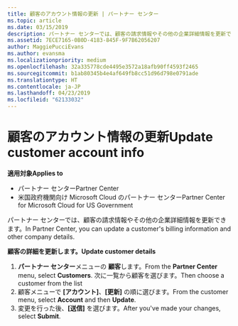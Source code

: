 ```yaml
---
title: 顧客のアカウント情報の更新 | パートナー センター
ms.topic: article
ms.date: 03/15/2019
description: パートナー センターでは、顧客の請求情報やその他の企業詳細情報を更新できます。
ms.assetid: 7ECE7165-0B0D-4183-845F-9F7B62056207
author: MaggiePucciEvans
ms.author: evansma
ms.localizationpriority: medium
ms.openlocfilehash: 32a335778cde4495e3572a18afb90ff4593f2465
ms.sourcegitcommit: b1ab80345b4e4af649fb8cc51d96d798e0791ade
ms.translationtype: HT
ms.contentlocale: ja-JP
ms.lasthandoff: 04/23/2019
ms.locfileid: "62133032"
---
```

# <a name="update-customer-account-info"></a><span data-ttu-id="73124-103">顧客のアカウント情報の更新</span><span class="sxs-lookup"><span data-stu-id="73124-103">Update customer account info</span></span>

<span data-ttu-id="73124-104">**適用対象**</span><span class="sxs-lookup"><span data-stu-id="73124-104">**Applies to**</span></span>

-  <span data-ttu-id="73124-105">パートナー センター</span><span class="sxs-lookup"><span data-stu-id="73124-105">Partner Center</span></span>
-  <span data-ttu-id="73124-106">米国政府機関向け Microsoft Cloud のパートナー センター</span><span class="sxs-lookup"><span data-stu-id="73124-106">Partner Center for Microsoft Cloud for US Government</span></span>


<span data-ttu-id="73124-107">パートナー センターでは、顧客の請求情報やその他の企業詳細情報を更新できます。</span><span class="sxs-lookup"><span data-stu-id="73124-107">In Partner Center, you can update a customer's billing information and other company details.</span></span>

<span data-ttu-id="73124-108">**顧客の詳細を更新します。**</span><span class="sxs-lookup"><span data-stu-id="73124-108">**Update customer details**</span></span>

1.  <span data-ttu-id="73124-109">**パートナー センター**メニューの **顧客**します。</span><span class="sxs-lookup"><span data-stu-id="73124-109">From the **Partner Center** menu, select **Customers**.</span></span> <span data-ttu-id="73124-110">次に一覧から顧客を選びます。</span><span class="sxs-lookup"><span data-stu-id="73124-110">Then choose a customer from the list</span></span>
2.  <span data-ttu-id="73124-111">顧客メニューで **[アカウント]**、**[更新]** の順に選びます。</span><span class="sxs-lookup"><span data-stu-id="73124-111">From the customer menu, select **Account** and then **Update**.</span></span>
3.  <span data-ttu-id="73124-112">変更を行った後、**[送信]** を選びます。</span><span class="sxs-lookup"><span data-stu-id="73124-112">After you've made your changes, select **Submit**.</span></span>

 

 



